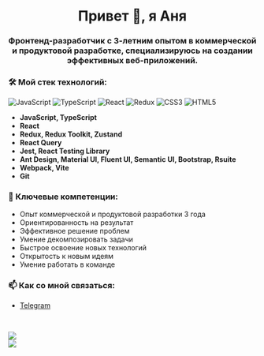 <h1 align="center">Привет 👋, я Аня</h1>

<h3 align="center"> Фронтенд-разработчик с 3-летним опытом в коммерческой и продуктовой разработке, специализируюсь на создании эффективных веб-приложений. </h3>


### 🛠️ Мой стек технологий:
![JavaScript](https://img.shields.io/badge/javascript-%23323330.svg?style=for-the-badge&logo=javascript&logoColor=%23F7DF1E) ![TypeScript](https://img.shields.io/badge/typescript-%23007ACC.svg?style=for-the-badge&logo=typescript&logoColor=white) ![React](https://img.shields.io/badge/react-%2320232a.svg?style=for-the-badge&logo=react&logoColor=%2361DAFB) ![Redux](https://img.shields.io/badge/redux-%23593d88.svg?style=for-the-badge&logo=redux&logoColor=white) ![CSS3](https://img.shields.io/badge/css3-%231572B6.svg?style=for-the-badge&logo=css3&logoColor=white) ![HTML5](https://img.shields.io/badge/html5-%23E34F26.svg?style=for-the-badge&logo=html5&logoColor=white)

- **JavaScript, TypeScript**
- **React**
- **Redux, Redux Toolkit, Zustand**
- **React Query**
- **Jest, React Testing Library**
- **Ant Design, Material UI, Fluent UI, Semantic UI, Bootstrap, Rsuite**
- **Webpack, Vite**
- **Git**
  

### 💼 Ключевые компетенции:
- Опыт коммерческой и продуктовой разработки 3 года
- Ориентированность на результат
- Эффективное решение проблем
- Умение декомпозировать задачи
- Быстрое освоение новых технологий
- Открытость к новым идеям
- Умение работать в команде


### 📫 Как со мной связаться:
- <a href="https://t.me/cogito322" target="_blank">Telegram</a>

<br/>

![](https://github-readme-stats.vercel.app/api/top-langs/?username=Ukobak&theme=dark&hide_border=false&include_all_commits=false&count_private=false&layout=compact)
<br/>
[![](https://visitcount.itsvg.in/api?id=Ukobak&icon=0&color=0)](https://visitcount.itsvg.in)



